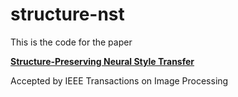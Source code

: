 # structure-nst

This is the code for the paper

**[Structure-Preserving Neural Style Transfer](https://ieeexplore.ieee.org/document/8816670)**

Accepted by IEEE Transactions on Image Processing
